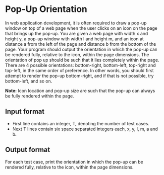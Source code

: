 # Pop-Up Orientation

In web application development, it is often required to draw a pop-up window on top of a web page when the user clicks on an icon on the page that brings up the pop-up.
You are given a web page with width x and height y, a pop-up window with width l and height m, and an icon at distance a from the left of the page and distance b from the bottom of the page.
Your program should output the orientation in which the pop-up can be rendered fully, relative to the icon, within the page dimensions. The orientation of pop up should be such that it lies completely within the page.
There are 4 possible orientations: bottom-right, bottom-left, top-right and top-left, in the same order of preference. In other words, you should first attempt to render the pop-up bottom-right, and if that is not possible, try bottom-left, and so on.

**Note:** Icon location and pop-up size are such that the pop-up can always be fully rendered within the page.

## Input format

- First line contains an integer, T, denoting the number of test cases.
- Next T lines contain six space separated integers each, x, y, l, m, a and b.

## Output format

For each test case, print the orientation in which the pop-up can be rendered fully, relative to the icon, within the page dimensions.
